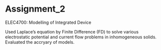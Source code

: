 # Assignment_2

ELEC4700: Modelling of Integrated Device

 Used Laplace’s equation by Finite Difference (FD) to solve various  electrostatic potential and current flow problems in inhomogeneous solids. Evaluated the accryary of models. 
 
 
